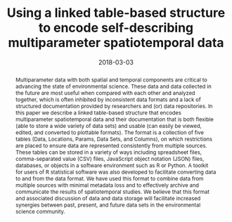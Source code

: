 ---
abstract: "Multiparameter data with both spatial and temporal components are critical to advancing the state of environmental science. These data and data collected in the future are most useful when compared with each other and analyzed together, which is often inhibited by inconsistent data formats and a lack of structured documentation provided by researchers and (or) data repositories. In this paper we describe a linked table-based structure that encodes multiparameter spatiotemporal data and their documentation that is both flexible (able to store a wide variety of data sets) and usable (can easily be viewed, edited, and converted to plottable formats). The format is a collection of five tables (Data, Locations, Params, Data Sets, and Columns), on which restrictions are placed to ensure data are represented consistently from multiple sources. These tables can be stored in a variety of ways including spreadsheet files, comma-separated value (CSV) files, JavaScript object notation (JSON) files, databases, or objects in a software environment such as R or Python. A toolkit for users of R statistical software was also developed to facilitate converting data to and from the data format. We have used this format to combine data from multiple sources with minimal metadata loss and to effectively archive and communicate the results of spatiotemporal studies. We believe that this format and associated discussion of data and data storage will facilitate increased synergies between past, present, and future data sets in the environmental science community."
authors: ["Dewey W. Dunnington", "Ian S. Spooner"]
date: "2018-03-03"
doi: "10.1139/facets-2017-0026"
featured: false
image:
  caption: ""
  focal_point: ""
  preview_only: false
projects: [geoscience, programming]
publication: "FACETS"
publication_short: ""
publication_types: ["2"]
summary: ""
tags: []
title: "Using a linked table-based structure to encode self-describing multiparameter spatiotemporal data"
url_code: ""
url_dataset: ""
url_pdf: "https://www.facetsjournal.com/doi/pdf/10.1139/facets-2017-0026"
url_poster: ""
url_project: ""
url_slides: ""
url_source: ""
url_video: ""
---